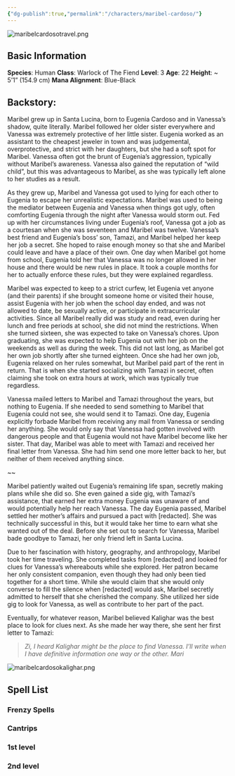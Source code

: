 ```yaml
---
{"dg-publish":true,"permalink":"/characters/maribel-cardoso/"}
---
```



![maribelcardosotravel.png](/img/user/Content/Images/maribelcardosotravel.png)
## Basic Information
**Species**: Human
**Class**: Warlock of The Fiend
**Level**: 3
**Age**: 22
**Height**: ~ 5’1” (154.9 cm)
**Mana Alignment**: Blue-Black

## **Backstory**:

Maribel grew up in Santa Lucina, born to Eugenia Cardoso and in Vanessa’s shadow, quite literally. Maribel followed her older sister everywhere and Vanessa was extremely protective of her little sister. Eugenia worked as an assistant to the cheapest jeweler in town and was judgemental, overprotective, and strict with her daughters, but she had a soft spot for Maribel. Vanessa often got the brunt of Eugenia’s aggression, typically without Maribel’s awareness. Vanessa also gained the reputation of “wild child”, but this was advantageous to Maribel, as she was typically left alone to her studies as a result. 

As they grew up, Maribel and Vanessa got used to lying for each other to Eugenia to escape her unrealistic expectations. Maribel was used to being the mediator between Eugenia and Vanessa when things got ugly, often comforting Eugenia through the night after Vanessa would storm out. Fed up with her circumstances living under Eugenia’s roof, Vanessa got a job as a courtesan when she was seventeen and Maribel was twelve. Vanessa’s best friend and Eugenia’s boss’ son, Tamazi, and Maribel helped her keep her job a secret. She hoped to raise enough money so that she and Maribel could leave and have a place of their own. One day when Maribel got home from school, Eugenia told her that Vanessa was no longer allowed in her house and there would be new rules in place. It took a couple months for her to actually enforce these rules, but they were explained regardless. 

Maribel was expected to keep to a strict curfew, let Eugenia vet anyone (and their parents) if she brought someone home or visited their house, assist Eugenia with her job when the school day ended, and was not allowed to date, be sexually active, or participate in extracurricular activities. Since all Maribel really did was study and read, even during her lunch and free periods at school, she did not mind the restrictions. When she turned sixteen, she was expected to take on Vanessa’s chores. Upon graduating, she was expected to help Eugenia out with her job on the weekends as well as during the week. This did not last long, as Maribel got her own job shortly after she turned eighteen. Once she had her own job, Eugenia relaxed on her rules somewhat, but Maribel paid part of the rent in return. That is when she started socializing with Tamazi in secret, often claiming she took on extra hours at work, which was typically true regardless. 

Vanessa mailed letters to Maribel and Tamazi throughout the years, but nothing to Eugenia. If she needed to send something to Maribel that Eugenia could not see, she would send it to Tamazi. One day, Eugenia explicitly forbade Maribel from receiving any mail from Vanessa or sending her anything. She would only say that Vanessa had gotten involved with dangerous people and that Eugenia would not have Maribel become like her sister. That day, Maribel was able to meet with Tamazi and received her final letter from Vanessa. She had him send one more letter back to her, but neither of them received anything since.

~~

Maribel patiently waited out Eugenia’s remaining life span, secretly making plans while she did so. She even gained a side gig, with Tamazi’s assistance, that earned her extra money Eugenia was unaware of and would potentially help her reach Vanessa. The day Eugenia passed, Maribel settled her mother’s affairs and pursued a pact with [redacted]. She was technically successful in this, but it would take her time to earn what she wanted out of the deal. Before she set out to search for Vanessa, Maribel bade goodbye to Tamazi, her only friend left in Santa Lucina.

Due to her fascination with history, geography, and anthropology, Maribel took her time traveling. She completed tasks from [redacted] and looked for clues for Vanessa’s whereabouts while she explored. Her patron became her only consistent companion, even though they had only been tied together for a short time. While she would claim that she would only converse to fill the silence when [redacted] would ask, Maribel secretly admitted to herself that she cherished the company. She utilized her side gig to look for Vanessa, as well as contribute to her part of the pact.

Eventually, for whatever reason, Maribel believed Kalighar was the best place to look for clues next. As she made her way there, she sent her first letter to Tamazi:

> *Zi,*
> *I heard Kalighar might be the place to find Vanessa. I’ll write when I have definitive information one way or the other.*
> *Mari*

![maribelcardosokalighar.png](/img/user/Content/Images/maribelcardosokalighar.png)
## Spell List

### Frenzy Spells


### Cantrips 


### 1st level



### 2nd level
